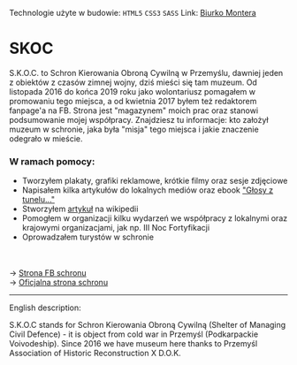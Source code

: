 Technologie użyte w budowie: `HTML5` `CSS3` `SASS`
Link: [Biurko Montera](https://pdzoc.github.io/SKOC/)

# SKOC

S.K.O.C. to Schron Kierowania Obroną Cywilną w Przemyślu, dawniej jeden z obiektów z czasów zimnej wojny, dziś mieści się tam muzeum. Od listopada 2016 do końca 2019 roku jako wolontariusz pomagałem w promowaniu tego miejsca, a od kwietnia 2017 byłem też redaktorem fanpage'a na FB. Strona jest "magazynem" moich prac oraz stanowi podsumowanie mojej współpracy. Znajdziesz tu informacje: kto założył muzeum w schronie, jaka była "misja" tego miejsca i jakie znaczenie odegrało w mieście.

### W ramach pomocy:

  * Tworzyłem plakaty, grafiki reklamowe, krótkie filmy oraz sesje zdjęciowe</li>
  * Napisałem kilka artykułów do lokalnych mediów oraz ebook <a href="https://github.com/Pdzoc/S.K.O.C-Ebook/blob/main/G%C5%82osy%20z%20tunelu.pdf">"Głosy z tunelu..."</a></li>
  * Stworzyłem <a href="https://pl.wikipedia.org/wiki/Schron_Kierowania_Obron%C4%85_Cywiln%C4%85">artykuł</a> na wikipedii</li>
  * Pomogłem w organizacji kilku wydarzeń we współpracy z lokalnymi oraz krajowymi organizacjami, jak np. III Noc Fortyfikacji</li>
  * Oprowadzałem turystów w schronie</li>

<br><br>
-> <a href="https://www.facebook.com/SKOC.Przemysl/" target="_blank">Strona FB schronu</a><br>
-> <a href="http://www.schron.webfabryka.pl/" target="_blank">Oficjalna strona schronu</a>
<br>
<hr>
English description:

S.K.O.C stands for Schron Kierowania Obroną Cywilną (Shelter of Managing Civil Defence) - it is object from cold war in Przemyśl (Podkarpackie Voivodeship). Since 2016 we have museum here thanks to Przemyśl Association of Historic Reconstruction X D.O.K.